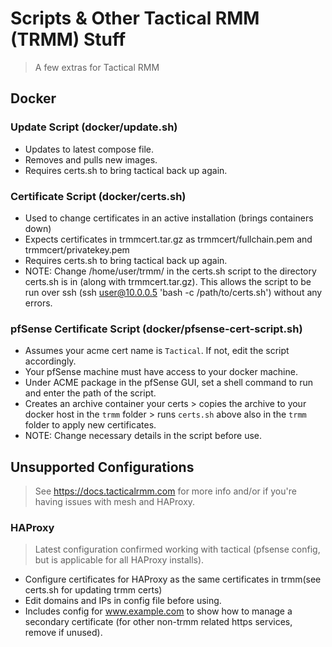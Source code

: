 # Scripts & Other Tactical RMM (TRMM) Stuff

> A few extras for Tactical RMM

## Docker

### Update Script (docker/update.sh)

- Updates to latest compose file.
- Removes and pulls new images.
- Requires certs.sh to bring tactical back up again.

### Certificate Script (docker/certs.sh)

- Used to change certificates in an active installation (brings containers down)
- Expects certificates in trmmcert.tar.gz as trmmcert/fullchain.pem and trmmcert/privatekey.pem
- Requires certs.sh to bring tactical back up again.
- NOTE: Change /home/user/trmm/ in the certs.sh script to the directory certs.sh is in (along with trmmcert.tar.gz). This allows the script to be run over ssh (ssh user@10.0.0.5 'bash -c /path/to/certs.sh') without any errors.

### pfSense Certificate Script (docker/pfsense-cert-script.sh)

- Assumes your acme cert name is `Tactical`. If not, edit the script accordingly.
- Your pfSense machine must have access to your docker machine.
- Under ACME package in the pfSense GUI, set a shell command to run and enter the path of the script.
- Creates an archive container your certs > copies the archive to your docker host in the `trmm` folder > runs `certs.sh` above also in the `trmm` folder to apply new certificates.
- NOTE: Change necessary details in the script before use.

## Unsupported Configurations
> See <https://docs.tacticalrmm.com> for more info and/or if you're having issues with mesh and HAProxy.

### HAProxy
> Latest configuration confirmed working with tactical (pfsense config, but is applicable for all HAProxy installs).

- Configure certificates for HAProxy as the same certificates in trmm(see certs.sh for updating trmm certs)
- Edit domains and IPs in config file before using.
- Includes config for www.example.com to show how to manage a secondary certificate (for other non-trmm related https services, remove if unused).
